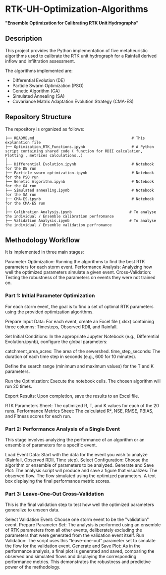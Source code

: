 # RTK-UH-Optimization-Algorithms

**"Ensemble Optimization for Calibrating RTK Unit Hydrographs"**


## Description

This project provides the Python implementation of five metaheuristic algorithms used to calibrate the RTK unit hydrograph for a Rainfall derived inflow and infiltration assessment.

The algorithms implemented are:

* Differential Evolution (DE)
* Particle Swarm Optimization (PSO)
* Genetic Algorithm (GA)
* Simulated Annealing (SA)
* Covariance Matrix Adaptation Evolution Strategy (CMA-ES)

## Repository Structure

The repository is organized as follows:

```
├── README.md                                            # This explanation file                                  
├── Optimization_RTK_Functions.ipynb                     # A Python script containing shared code ( function for RDII calculation, Plotting , metrices calculations..)
│
├── Differential Evolution.ipynb                         # Notebook for the DE run
├── Particle swarm optimization.ipynb                    # Notebook for the PSO run
├── Genetic Algorithm.ipynb                              # Notebook for the GA run
├── Simulated annealing.ipynb                            # Notebook for the SA run
├── CMA-ES.ipynb                                         # Notebook for the CMA-ES run
│
├── Calibration Analysis.ipynb                          # To analyse the individual / Ensemble calibration perfromance
├── Validation Analysis.ipynb                           # To analyse the individual / Ensemble validation perfromance
```

## Methodology Workflow
It is implemented in three main stages:

Parameter Optimization: Running the algorithms to find the best RTK parameters for each storm event.
Performance Analysis: Analyzing how well the optimized parameters simulate a given event.
Cross-Validation: Testing the robustness of the parameters on events they were not trained on.


### Part 1: Initial Parameter Optimization
For each storm event, the goal is to find a set of optimal RTK parameters using the provided optimization algorithms.

Prepare Input Data: For each event, create an Excel file (.xlsx) containing three columns: Timesteps, Observed RDII, and Rainfall.

Set Initial Conditions: In the appropriate Jupyter Notebook (e.g., Differential Evolution.ipynb), configure the global parameters:

catchment_area_acres: The area of the sewershed.
time_step_seconds: The duration of each time step in seconds (e.g., 600 for 10 minutes).

Define the search range (minimum and maximum values) for the T and K parameters.

Run the Optimization: Execute the notebook cells. The chosen algorithm will run 20 times.

Export Results: Upon completion, save the results to an Excel file. 

RTK Parameters Sheet: The optimized R, T, and K values for each of the 20 runs.
Performance Metrics Sheet: The calculated R², NSE, RMSE, PBIAS, and Fitness scores for each run.

### Part 2: Performance Analysis of a Single Event
This stage involves analyzing the performance of an algorithm or an ensemble of parameters for a specific event.

Load Event Data: Start with the data for the event you wish to analyze (Rainfall, Observed RDII, Time step).
Select Configuration: Choose the algorithm or ensemble of parameters to be analyzed.
Generate and Save Plot: The analysis script will produce and save a figure that visualizes:
The observed flow.
The flow simulated using the optimized parameters.
A text box displaying the final performance metric scores.

### Part 3: Leave-One-Out Cross-Validation 
This is the final validation step to test how well the optimized parameters generalize to unseen data.

Select Validation Event: Choose one storm event to be the "validation" event.
Prepare Parameter Set: The analysis is performed using an ensemble of RTK parameters from all other events, deliberately excluding the parameters that were generated from the validation event itself.
Run Validation: The script uses this "leave-one-out" parameter set to simulate the flow for the validation event.
Generate and Save Plot: As in the performance analysis, a final plot is generated and saved, comparing the observed and simulated flows and displaying the corresponding performance metrics. This demonstrates the robustness and predictive power of the methodology.
